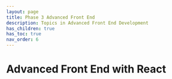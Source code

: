```yaml
---
layout: page
title: Phase 3 Advanced Front End
description: Topics in Advanced Front End Development
has_children: true
has_toc: true
nav_order: 6
---
```


# Advanced Front End with React
